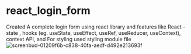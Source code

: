 # react_login_form
Created A complete login form using react library and features like React - state , hooks (eg. useState, useEffect, useRef, useReducer, useContext), context API,
and For styling used styling module file
![screenbud-01209f6b-c838-40fa-aedf-d492e213693f](https://user-images.githubusercontent.com/72727831/195990340-e5e23c8d-1450-45c9-9669-9edb4768e44f.png)
